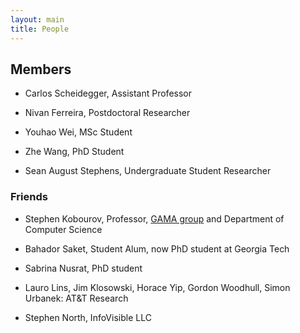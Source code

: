 ```yaml
---
layout: main
title: People
---
```


## Members

* Carlos Scheidegger, Assistant Professor

* Nivan Ferreira, Postdoctoral Researcher

* Youhao Wei, MSc Student

* Zhe Wang, PhD Student

* Sean August Stephens, Undergraduate Student Researcher

### Friends

* Stephen Kobourov, Professor, [GAMA group](http://gama.cs.arizona.edu/) and Department of Computer Science 

* Bahador Saket, Student Alum, now PhD student at Georgia Tech

* Sabrina Nusrat, PhD student

* Lauro Lins, Jim Klosowski, Horace Yip, Gordon
  Woodhull, Simon Urbanek: AT&T Research
  
* Stephen North, InfoVisible LLC
